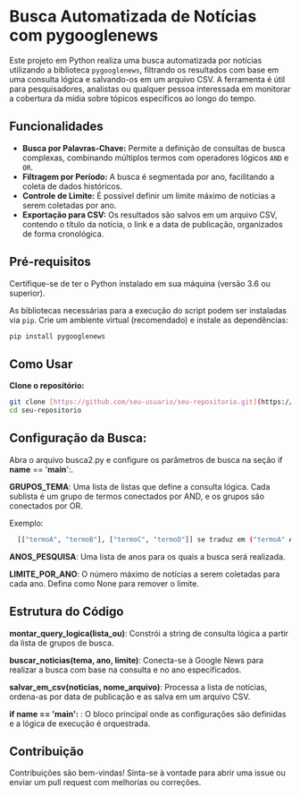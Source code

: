 # Busca Automatizada de Notícias com pygooglenews

Este projeto em Python realiza uma busca automatizada por notícias utilizando a biblioteca `pygooglenews`, filtrando os resultados com base em uma consulta lógica e salvando-os em um arquivo CSV. A ferramenta é útil para pesquisadores, analistas ou qualquer pessoa interessada em monitorar a cobertura da mídia sobre tópicos específicos ao longo do tempo.

## Funcionalidades

* **Busca por Palavras-Chave:** Permite a definição de consultas de busca complexas, combinando múltiplos termos com operadores lógicos `AND` e `OR`.
* **Filtragem por Período:** A busca é segmentada por ano, facilitando a coleta de dados históricos.
* **Controle de Limite:** É possível definir um limite máximo de notícias a serem coletadas por ano.
* **Exportação para CSV:** Os resultados são salvos em um arquivo CSV, contendo o título da notícia, o link e a data de publicação, organizados de forma cronológica.

## Pré-requisitos

Certifique-se de ter o Python instalado em sua máquina (versão 3.6 ou superior).

As bibliotecas necessárias para a execução do script podem ser instaladas via `pip`. Crie um ambiente virtual (recomendado) e instale as dependências:

```bash
pip install pygooglenews
```
## Como Usar
**Clone o repositório:**
```bash
git clone [https://github.com/seu-usuario/seu-repositorio.git](https://github.com/seu-usuario/seu-repositorio.git)
cd seu-repositorio
```
## Configuração da Busca:

Abra o arquivo busca2.py e configure os parâmetros de busca na seção if __name__ == '__main__':. 

**GRUPOS_TEMA**: Uma lista de listas que define a consulta lógica. Cada sublista é um grupo de termos conectados por AND, e os grupos são conectados por OR. 

  Exemplo:
  ```bash
    [["termoA", "termoB"], ["termoC", "termoD"]] se traduz em ("termoA" AND "termoB") OR ("termoC" AND "termoD").
```
**ANOS_PESQUISA**: Uma lista de anos para os quais a busca será realizada. 

**LIMITE_POR_ANO**: O número máximo de notícias a serem coletadas para cada ano. Defina como None para remover o limite. 

## Estrutura do Código
**montar_query_logica(lista_ou)**: Constrói a string de consulta lógica a partir da lista de grupos de busca.

**buscar_noticias(tema, ano, limite)**: Conecta-se à Google News para realizar a busca com base na consulta e no ano especificados.

**salvar_em_csv(noticias, nome_arquivo)**: Processa a lista de notícias, ordena-as por data de publicação e as salva em um arquivo CSV.

**if __name__ == '__main__':** : O bloco principal onde as configurações são definidas e a lógica de execução é orquestrada.

## Contribuição
Contribuições são bem-vindas! Sinta-se à vontade para abrir uma issue ou enviar um pull request com melhorias ou correções.

